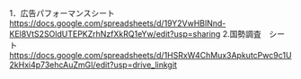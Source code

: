 1．広告パフォーマンスシート
https://docs.google.com/spreadsheets/d/19Y2VwHBlNnd-KEl8VtS2SOldUTEPKZrhNzfXkRQ1eYw/edit?usp=sharing
2.国勢調査　シート
https://docs.google.com/spreadsheets/d/1HSRxW4ChMux3ApkutcPwc9c1U2kHxi4p73ehcAuZmGI/edit?usp=drive_linkgit 